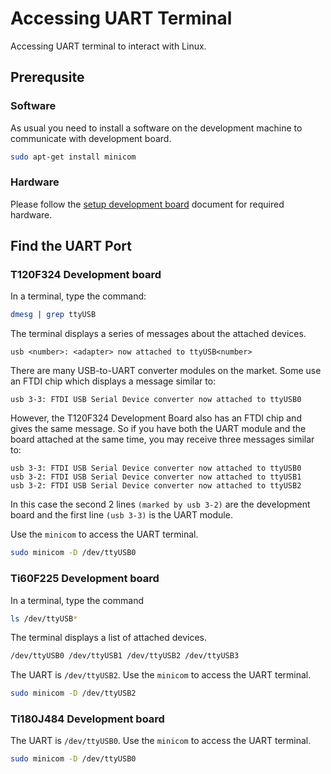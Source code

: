# Accessing UART Terminal

Accessing UART terminal to interact with Linux.

## Prerequsite

### Software

As usual you need to install a software on the development machine to communicate with development board.

```bash
sudo apt-get install minicom
```

### Hardware

Please follow the [setup development board](setup_development_board.md) document for required hardware.

## Find the UART Port

### T120F324 Development board

In a terminal, type the command:

```bash
dmesg | grep ttyUSB
```

The terminal displays a series of messages about the attached devices.

```
usb <number>: <adapter> now attached to ttyUSB<number>
```

There are many USB-to-UART converter modules on the market. Some use an FTDI chip which displays a message similar to:

```
usb 3-3: FTDI USB Serial Device converter now attached to ttyUSB0
```

However, the T120F324 Development Board also has an FTDI chip and gives the same message. So if you have both the UART module and the board attached at the same time, you may receive three messages similar to:

```
usb 3-3: FTDI USB Serial Device converter now attached to ttyUSB0
usb 3-2: FTDI USB Serial Device converter now attached to ttyUSB1
usb 3-2: FTDI USB Serial Device converter now attached to ttyUSB2
```

In this case the second 2 lines `(marked by usb 3-2)` are the development board and the first line `(usb 3-3)` is the UART module.

Use the `minicom` to access the UART terminal.

```bash
sudo minicom -D /dev/ttyUSB0
```

### Ti60F225 Development board

In a terminal, type the command

```bash
ls /dev/ttyUSB*
```

The terminal displays a list of attached devices.

```bash
/dev/ttyUSB0 /dev/ttyUSB1 /dev/ttyUSB2 /dev/ttyUSB3
```

The UART is `/dev/ttyUSB2`. Use the `minicom` to access the UART terminal.

```bash
sudo minicom -D /dev/ttyUSB2
```

### Ti180J484 Development board

The UART is `/dev/ttyUSB0`. Use the `minicom` to access the UART terminal.

```bash
sudo minicom -D /dev/ttyUSB0
```
